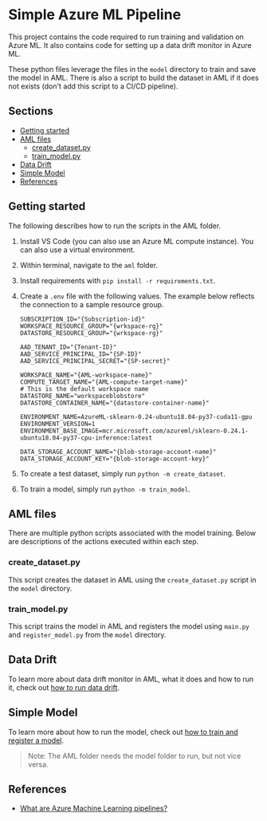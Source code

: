 # Simple Azure ML Pipeline <!-- omit in toc -->

This project contains the code required to run training and validation on Azure ML.
It also contains code for setting up a data drift monitor in Azure ML.

These python files leverage the files in the `model` directory to train and save the model in AML.
There is also a script to build the dataset in AML if it does not exists (don't add this script to a CI/CD pipeline).

## Sections <!-- omit in toc -->

- [Getting started](#getting-started)
- [AML files](#aml-files)
  - [create_dataset.py](#create_datasetpy)
  - [train_model.py](#train_modelpy)
- [Data Drift](#data-drift)
- [Simple Model](#simple-model)
- [References](#references)

## Getting started

The following describes how to run the scripts in the AML folder.

1. Install VS Code (you can also use an Azure ML compute instance). You can also use a virtual environment.

1. Within terminal, navigate to the `aml` folder.

1. Install requirements with `pip install -r requirements.txt`.

1. Create a `.env` file with the following values. The example below reflects the connection to a sample resource group.

    ```dotenv
    SUBSCRIPTION_ID="{Subscription-id}"
    WORKSPACE_RESOURCE_GROUP="{wrkspace-rg}"
    DATASTORE_RESOURCE_GROUP="{wrkspace-rg}"

    AAD_TENANT_ID="{Tenant-ID}"
    AAD_SERVICE_PRINCIPAL_ID="{SP-ID}"
    AAD_SERVICE_PRINCIPAL_SECRET="{SP-secret}"

    WORKSPACE_NAME="{AML-workspace-name}"
    COMPUTE_TARGET_NAME="{AML-compute-target-name}"
    # This is the default workspace name
    DATASTORE_NAME="workspaceblobstore"
    DATASTORE_CONTAINER_NAME="{datastore-container-name}"

    ENVIRONMENT_NAME=AzureML-sklearn-0.24-ubuntu18.04-py37-cuda11-gpu
    ENVIRONMENT_VERSION=1
    ENVIRONMENT_BASE_IMAGE=mcr.microsoft.com/azureml/sklearn-0.24.1-ubuntu18.04-py37-cpu-inference:latest

    DATA_STORAGE_ACCOUNT_NAME="{blob-storage-account-name}"
    DATA_STORAGE_ACCOUNT_KEY="{blob-storage-account-key}"
    ```

1. To create a test dataset, simply run `python -m create_dataset`.

1. To train a model, simply run `python -m train_model`.

## AML files

There are multiple python scripts associated with the model training. Below are descriptions of the actions executed within each step.

### create_dataset.py

This script creates the dataset in AML using the `create_dataset.py` script in the `model` directory.

### train_model.py

This script trains the model in AML and registers the model using `main.py` and `register_model.py` from the `model` directory.

## Data Drift

To learn more about data drift monitor in AML, what it does and how to run it, check out [how to run data drift](./../docs/ml-data-drift.md).

## Simple Model

To learn more about how to run the model, check out [how to train and register a model](./../model/README.md).

>Note: The AML folder needs the model folder to run, but not vice versa.

## References

- [What are Azure Machine Learning pipelines?](https://docs.microsoft.com/azure/machine-learning/concept-ml-pipelines)
